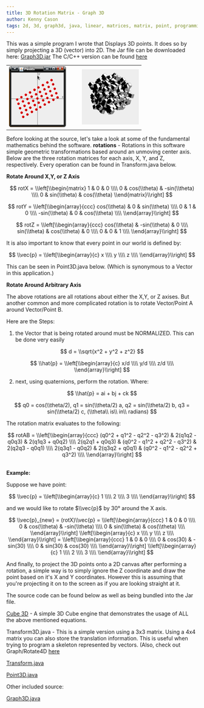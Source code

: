 ```yaml
---
title: 3D Rotation Matrix - Graph 3D
author: Kenny Cason
tags: 2d, 3d, graph3d, java, linear, matrices, matrix, point, programming, projection, rotation, vector
---
```


This was a simple program I wrote that Displays 3D points. It does so by simply projecting a 3D (vector) into 2D.
The Jar file can be downloaded here: <a href="/code/java/graph3D/Graph3D.jar">Graph3D.jar</a>
The C/C++ version can be found <a href="/posts/2009-12-19-graph-3d-vector-rotation-source-included-c.html" target="_blank">here</a>

<table><tr><td>
<a href="/code/java/graph3D/graph3D.png" target="_blank" ><img src="/code/java/graph3D/graph3D.png" width="150" alt="3D rotation matrix" /></a>
</td><td>
<a href="https://v.usetapes.com/qlAEOyHsTg" target="_blank"><object width="150" height="150" data="https://d2p1e9awn3tn6.cloudfront.net/qlAEOyHsTg.mp4"></object></a>
</td><td>
<a href="https://v.usetapes.com/IlwgiJDE5t" target="_blank"><object width="150" height="150" data="https://d2p1e9awn3tn6.cloudfront.net/IlwgiJDE5t.mp4"></object></a>
</td><td>
<a href="/code/java/cube3D/Screenshot-Cubes3D.png" target="_blank" ><img src="/code/java/cube3D/Screenshot-Cubes3D.png" width="150" alt="3D rotation matrix" /></a>
</td></tr></table>

Before looking at the source, let's take a look at some of the fundamental mathematics behind the software.
<b>rotations</b> - Rotations in this software simple geometric transformations based around an unmoving center axis. Below are the three rotation matrices for each axis, X, Y, and Z, respectively. Every operation can be found in Transform.java below.

<b>Rotate Around X,Y, or Z Axis</b>

$$
rotX = \\left[\\begin{matrix}
1 & 0 & 0                          \\\\
0 & cos(\\theta) & -sin(\\theta)   \\\\
0 & sin(\\theta) & cos(\\theta)   
\\end{matrix}\\right]
$$

$$
rotY = \\left[\\begin{array}{ccc}
cos(\\theta) & 0 & sin(\\theta)       \\\\
0 & 1 & 0      \\\\
-sin(\\theta) & 0 & cos(\\theta)      \\\\   
\\end{array}\\right]
$$

$$
rotZ = \\left[\\begin{array}{ccc}
cos(\\theta) & -sin(\\theta) & 0       \\\\
sin(\\theta) & cos(\\theta) & 0      \\\\
0 & 0 & 1      \\\\   
\\end{array}\\right]
$$

It is also important to know that every point in our world is defined by:

$$
\\vec{p} = \\left[\\begin{array}{c}
x       \\\\
y      \\\\
z      \\\\   
\\end{array}\\right]
$$

This can be seen in Point3D.java below. (Which is synonymous to a Vector in this application.)

<b>Rotate Around Arbitrary Axis</b>

The above rotations are all rotations about either the X,Y, or Z axises. But another common and more complicated rotation is to rotate Vector/Point A around Vector/Point B.

Here are the Steps:

1. the Vector that is being rotated around must be NORMALIZED. This can be done very easily

$$
d = \\sqrt{x^2 + y^2 + z^2}
$$

$$
\\hat{p} = \\left[\\begin{array}{c}
x/d       \\\\
y/d      \\\\
z/d      \\\\   
\\end{array}\\right]
$$

2. next, using quaternions, perform the rotation. Where:

$$
\\hat{p} = ai + bj + ck
$$

$$
q0 = cos(\\theta/2),  q1 = sin(\\theta/2) a,  q2 = sin(\\theta/2) b,  q3 = sin(\\theta/2) c,  (\\theta\\ is\\ in\\ radians)
$$

The rotation matrix evaluates to the following:

$$
rotAB = \\left[\\begin{array}{ccc}
(q0^2 + q1^2 - q2^2 - q3^2) & 2(q1q2 - q0q3) & 2(q1q3 + q0q2)       \\\\
2(q2q1 + q0q3) & (q0^2 - q1^2 + q2^2 - q3^2) & 2(q2q3 - q0q1)       \\\\
2(q3q1 - q0q2) & 2(q3q2 + q0q1) & (q0^2 - q1^2 - q2^2 + q3^2)       \\\\
\\end{array}\\right]
$$

<br/><b>Example:</b>

Suppose we have point:

$$
\\vec{p} = \\left[\\begin{array}{c}
1       \\\\
2      \\\\
3      \\\\   
\\end{array}\\right]
$$

and we would like to rotate $\\vec{p}$ by 30° around the X axis.

$$
\\vec{p}_{new} = (rotX)\\vec{p} =
\\left[\\begin{array}{ccc}
1 & 0 & 0       \\\\
0 & cos(\\theta) & -sin(\\theta)      \\\\
0 & sin(\\theta) & cos(\\theta)        \\\\
\\end{array}\\right]
\\left[\\begin{array}{c}
x      \\\\
y      \\\\
z      \\\\
\\end{array}\\right] =
\\left[\\begin{array}{ccc}
1 & 0 & 0       \\\\
0 & cos(30) & -sin(30)      \\\\
0 & sin(30) & cos(30)        \\\\
\\end{array}\\right]
\\left[\\begin{array}{c}
1      \\\\
2      \\\\
3      \\\\
\\end{array}\\right]
$$

And finally, to project the 3D points onto a 2D canvas after performing a rotation, a simple way is to simply ignore the Z coordinate and draw the point based on it's X and Y coordinates. However this is assuming that you're projecting it on to the screen as if you are looking straight at it.

The source code can be found below as well as being bundled into the Jar file.

<a href="/posts/2009-06-27-3d-cube-engine-java.html" target="_blank">Cube 3D</a> - A simple 3D Cube engine that demonstrates the usage of ALL the above mentioned equations.

Transform3D.java - This is a simple version using a 3x3 matrix. Using a 4x4 matrix you can also store the translation information. This is useful when trying to program a skeleton represented by vectors.
(Also, check out Graph/Rotate4D <a href="/posts/2009-01-08-graph4d-rotation4d-project-to-2d.html" target="_blank">here</a>
<p><a href="/code/java/graph3D/Transform3D.java" target="_blank">Transform.java</a></p>
<p><a href="code/java/graph3D/Point3D.java" target="_blank">Point3D.java</a></p>
Other included source:
<p><a href="/code/java/graph3D/Graph3D.java" target="_blank">Graph3D.java</a></p>
